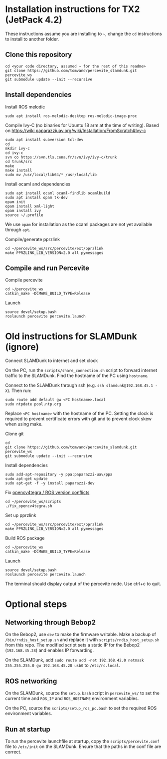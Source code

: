 Installation instructions for TX2 (JetPack 4.2)
===============================================

These instructions assume you are installing to `~`, change the `cd` instructions
to install to another folder.


Clone this repository
---------------------
```
cd <your code directory, assumed ~ for the rest of this readme>
git clone https://github.com/tomvand/percevite_slamdunk.git percevite_ws
git submodule update --init --recursive
```


Install dependencies
--------------------

Install ROS melodic
```
sudo apt install ros-melodic-desktop ros-melodic-image-proc
```

Compile Ivy-C (no binaries for Ubuntu 18 arm at the time of writing). Based on
https://wiki.paparazziuav.org/wiki/Installation/FromScratch#Ivy-c
```
sudo apt install subversion tcl-dev
cd
mkdir ivy-c
cd ivy-c
svn co https://svn.tls.cena.fr/svn/ivy/ivy-c/trunk
cd trunk/src
make
make install
sudo mv /usr/local/lib64/* /usr/local/lib
```

Install ocaml and dependencies
```
sudo apt install ocaml ocaml-findlib ocamlbuild
sudo apt install opam tk-dev
opam init
opam install xml-light
opam install ivy
source ~/.profile
```
We use `opam` for installation as the ocaml packages are not yet available through 
`apt`.


Compile/generate pprzlink
```
cd ~/percevite_ws/src/percevite/ext/pprzlink
make PPRZLINK_LIB_VERSION=2.0 all pymessages
```


Compile and run Percevite
-------------------------

Compile percevite
```
cd ~/percevite_ws
catkin_make -DCMAKE_BUILD_TYPE=Release
```


Launch
```
source devel/setup.bash
roslaunch percevite percevite.launch
```









Old instructions for SLAMDunk (ignore)
======================================

Connect SLAMDunk to internet and set clock

On the PC, run the `scripts/share_connection.sh` script to forward internet traffic to the SLAMDunk. Find the hostname of the PC using `hostname`.

Connect to the SLAMDunk through ssh (e.g. `ssh slamdunk@192.168.45.1 -X`). Then run:
```
sudo route add default gw <PC hostname>.local
sudo ntpdate pool.ntp.org
```
Replace `<PC hostname>` with the hostname of the PC. Setting the clock is required to prevent certificate errors with git and to prevent clock skew when using make.

Clone git
```
cd
git clone https://github.com/tomvand/percevite_slamdunk.git percevite_ws
git submodule update --init --recursive
```

Install dependencies
```
sudo add-apt-repository -y ppa:paparazzi-uav/ppa
sudo apt-get update
sudo apt-get -f -y install paparazzi-dev
```

Fix [opencv4tegra / ROS version conflicts](http://wiki.ros.org/action/show/NvidiaJetson/TK1?action=show&redirect=NvidiaJetsonTK1)
```
cd ~/percevite_ws/scripts
./fix_opencv4tegra.sh
```

Set up pprzlink
```
cd ~/percevite_ws/src/percevite/ext/pprzlink
make PPRZLINK_LIB_VERSION=2.0 all pymessages
```

Build ROS package
```
cd ~/percevite_ws
catkin_make -DCMAKE_BUILD_TYPE=Release
```

Launch
```
source devel/setup.bash
roslaunch percevite percevite.launch
```
The terminal should display output of the percevite node. Use ctrl+c to quit.


Optional steps
=============
Networking through Bebop2
-------------------------
On the Bebop2, use `dev` to make the firmware writable. Make a backup of `/bin/rndis_host_setup.sh` and replace it with `scripts/rndis_host_setup.sh` from this repo. The modified script sets a static IP for the Bebop2 (`192.168.45.28`) and enables IP forwarding.

On the SLAMDunk, add `sudo route add -net 192.168.42.0 netmask 255.255.255.0 gw 192.168.45.28 usb0` to `/etc/rc.local`.


ROS networking
--------------
On the SLAMDunk, source the `setup.bash` script in `percevite_ws/` to set the current time and `ROS_IP` and `ROS_HOSTNAME` environment variables.

On the PC, source the `scripts/setup_ros_pc.bash` to set the required ROS environment variables.


Run at startup
--------------
To run the percevite launchfile at startup, copy the `scripts/percevite.conf` file to `/etc/init` on the SLAMDunk. Ensure that the paths in the conf file are correct.
